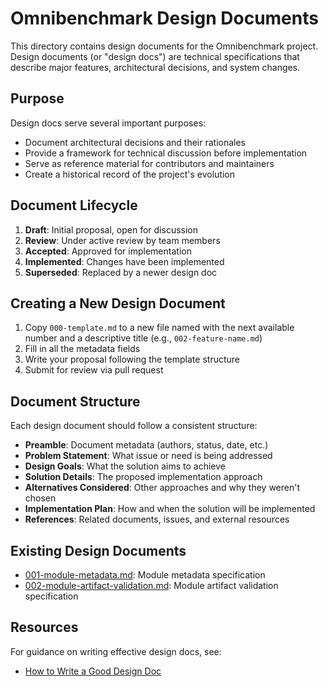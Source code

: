 # Omnibenchmark Design Documents

This directory contains design documents for the Omnibenchmark project. Design documents (or "design docs") are technical specifications that describe major features, architectural decisions, and system changes.

## Purpose

Design docs serve several important purposes:
- Document architectural decisions and their rationales
- Provide a framework for technical discussion before implementation
- Serve as reference material for contributors and maintainers
- Create a historical record of the project's evolution

## Document Lifecycle

1. **Draft**: Initial proposal, open for discussion
2. **Review**: Under active review by team members
3. **Accepted**: Approved for implementation
4. **Implemented**: Changes have been implemented
5. **Superseded**: Replaced by a newer design doc

## Creating a New Design Document

1. Copy `000-template.md` to a new file named with the next available number and a descriptive title (e.g., `002-feature-name.md`)
2. Fill in all the metadata fields
3. Write your proposal following the template structure
4. Submit for review via pull request

## Document Structure

Each design document should follow a consistent structure:
- **Preamble**: Document metadata (authors, status, date, etc.)
- **Problem Statement**: What issue or need is being addressed
- **Design Goals**: What the solution aims to achieve
- **Solution Details**: The proposed implementation approach
- **Alternatives Considered**: Other approaches and why they weren't chosen
- **Implementation Plan**: How and when the solution will be implemented
- **References**: Related documents, issues, and external resources

## Existing Design Documents

- [001-module-metadata.md](./001-module-metadata.md): Module metadata specification
- [002-module-artifact-validation.md](./002-module-artifact-validation.md): Module artifact validation specification

## Resources

For guidance on writing effective design docs, see:
- [How to Write a Good Design Doc](https://www.industrialempathy.com/posts/design-docs-at-google/)
